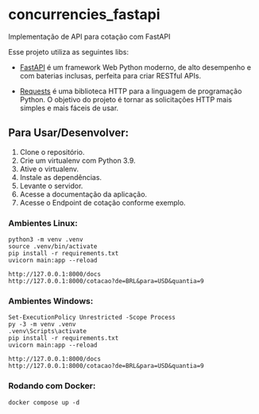 # concurrencies_fastapi
Implementação de API para cotação com FastAPI

Esse projeto utiliza as seguintes libs:
 - [FastAPI](https://fastapi.tiangolo.com/) é um framework Web Python moderno, de alto desempenho e com baterias inclusas, perfeita para criar RESTful APIs.

 - [Requests](https://requests.readthedocs.io/en/latest/) é uma biblioteca HTTP para a linguagem de programação Python. O objetivo do projeto é tornar as solicitações HTTP mais simples e mais fáceis de usar.

## Para Usar/Desenvolver:

1. Clone o repositório.
2. Crie um virtualenv com Python 3.9.
3. Ative o virtualenv.
4. Instale as dependências.
5. Levante o servidor.
6. Acesse a documentação da aplicação.
7. Acesse o Endpoint de cotação conforme exemplo.

### Ambientes Linux:
```
python3 -m venv .venv
source .venv/bin/activate
pip install -r requirements.txt
uvicorn main:app --reload

http://127.0.0.1:8000/docs
http://127.0.0.1:8000/cotacao?de=BRL&para=USD&quantia=9
```
### Ambientes Windows:
```
Set-ExecutionPolicy Unrestricted -Scope Process
py -3 -m venv .venv
.venv\Scripts\activate
pip install -r requirements.txt
uvicorn main:app --reload

http://127.0.0.1:8000/docs
http://127.0.0.1:8000/cotacao?de=BRL&para=USD&quantia=9
```

### Rodando com Docker:
```
docker compose up -d
```